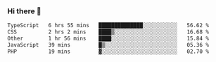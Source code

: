 ### Hi there 🌱
<!--START_SECTION:waka-->

```txt
TypeScript   6 hrs 55 mins   ██████████████░░░░░░░░░░░   56.62 %
CSS          2 hrs 2 mins    ████▒░░░░░░░░░░░░░░░░░░░░   16.68 %
Other        1 hr 56 mins    ████░░░░░░░░░░░░░░░░░░░░░   15.84 %
JavaScript   39 mins         █▒░░░░░░░░░░░░░░░░░░░░░░░   05.36 %
PHP          19 mins         ▓░░░░░░░░░░░░░░░░░░░░░░░░   02.70 %
```

<!--END_SECTION:waka-->
<!--
**Dieg0raf/Dieg0raf** is a ✨ _special_ ✨ repository because its `README.md` (this file) appears on your GitHub profile.

Here are some ideas to get you started:

- 🔭 I’m currently working on ...
- 🌱 I’m currently learning ...
- 👯 I’m looking to collaborate on ...
- 🤔 I’m looking for help with ...
- 💬 Ask me about ...
- 📫 How to reach me: ...
- 😄 Pronouns: ...
- ⚡ Fun fact: ...
-->
